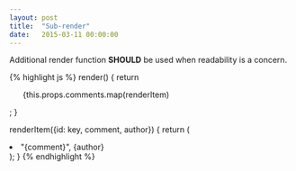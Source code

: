 ```yaml
---
layout: post
title:  "Sub-render"
date:   2015-03-11 00:00:00
---
```

Additional render function **SHOULD** be used when readability is a concern.

{% highlight js %}
render() {
  return <ul>{this.props.comments.map(renderItem)</ul>;
}

renderItem({id: key, comment, author}) {
  return (
    <li key={key}>
      "{comment}", {author}
    </li>
  );
}
{% endhighlight %}
